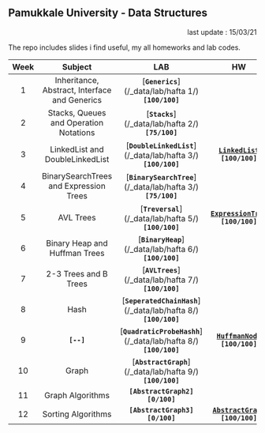 ## Pamukkale University - Data Structures

<p align="right"> 
	last update : 15/03/21
</p>

The repo includes slides i find useful, my all homeworks and lab codes.

| Week | Subject | LAB | HW |
|:----:|:-------:|:-----:|:---:|
|1|Inheritance, Abstract, Interface and Generics|[**`Generics`**](/_data/lab/hafta 1/)<br>**`[100/100]`** |	|
|2|Stacks, Queues and Operation Notations| [**`Stacks`**](/_data/lab/hafta 2/)<br>**`[75/100]`** 	|	|
|3|LinkedList and DoubleLinkedList|[**`DoubleLinkedList`**](/_data/lab/hafta 3/)<br>**`[100/100]`** 	|[**`LinkedList`**](/_data/lab/double_linked_list/)<br>**`[100/100]`** |
|4|BinarySearchTrees and Expression Trees|[**`BinarySearchTree`**](/_data/lab/hafta 3/)<br>**`[75/100]`**|	|
|5|AVL Trees|[**`Treversal`**](/_data/lab/hafta 5/)<br>**`[100/100]`** |[**`ExpressionTree`**](/_data/homework/expression_tree/)<br>**`[100/100]`**|
|6|Binary Heap and Huffman Trees|[**`BinaryHeap`**](/_data/lab/hafta 6/)<br>**`[100/100]`** 	|	|
|7|2-3 Trees and B Trees| [**`AVLTrees`**](/_data/lab/hafta 7/)<br>**`[100/100]`** |	|
|8|Hash| [**`SeperatedChainHash`**](/_data/lab/hafta 8/)<br>**`[100/100]`** |
|9| **`[--]`** | [**`QuadraticProbeHashh`**](/_data/lab/hafta 8/)<br>**`[100/100]`** | [**`HuffmanNode`**](_data/homework/huffman_tree/)<br>**`[100/100]`** |
|10|Graph|[**`AbstractGraph`**](/_data/lab/hafta 9/)<br>**`[100/100]`** |	|
|11|Graph Algorithms|**`[AbstractGraph2]`**<br>**`[0/100]`**|	|
|12|Sorting Algorithms|	**`[AbstractGraph3]`**<br>**`[0/100]`**|[**`AbstractGraph`**](_data/homework/)<br>**`[100/100]`**	|
